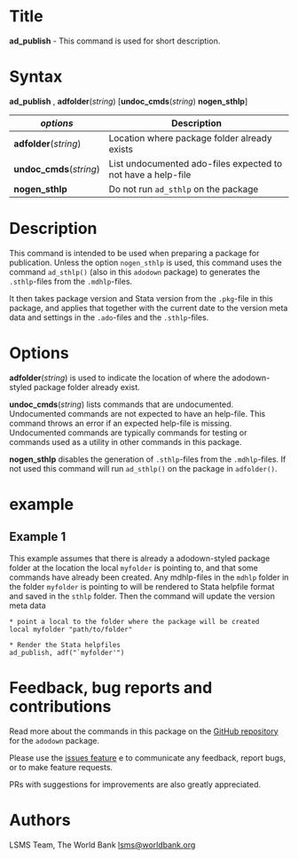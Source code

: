 # Title

__ad_publish__ - This command is used for short description.

# Syntax

__ad_publish__ , __**adf**older__(_string_) [__undoc_cmds__(_string_) __nogen_sthlp__]

| _options_ | Description |
|-----------|-------------|
| __**adf**older__(_string_) | Location where package folder already exists |
| __undoc_cmds__(_string_) | List undocumented ado-files expected to not have a help-file |
| __nogen_sthlp__ | Do not run `ad_sthlp` on the package   |

# Description

This command is intended to be used when preparing a package for publication. Unless the option `nogen_sthlp` is used, this command uses the command `ad_sthlp()` (also in this `adodown` package) to generates the `.sthlp`-files from the `.mdhlp`-files.

It then takes package version and Stata version from the `.pkg`-file in this package, and applies that together with the current date to the version meta data and settings in the `.ado`-files and the `.sthlp`-files.

# Options

__**adf**older__(_string_) is used to indicate the location of where the adodown-styled package folder already exist.

__undoc_cmds__(_string_) lists commands that are undocumented. Undocumented commands are not expected to have an help-file. This command throws an error if an expected help-file is missing. Undocumented commands are typically commands for testing or commands used as a utility in other commands in this package.

__nogen_sthlp__ disables the generation of `.sthlp`-files from the `.mdhlp`-files. If not used this command will run `ad_sthlp()` on the package in `adfolder()`.

# example

## Example 1

This example assumes that there is already a adodown-styled package folder at the location the local `myfolder` is pointing to, and that some commands have already been created. Any mdhlp-files in the `mdhlp` folder in the folder `myfolder` is pointing to will be rendered to Stata helpfile format and saved in the `sthlp` folder. Then the command will update the version meta data 

```
* point a local to the folder where the package will be created
local myfolder "path/to/folder"

* Render the Stata helpfiles
ad_publish, adf("`myfolder'")
```

# Feedback, bug reports and contributions

Read more about the commands in this package on the [GitHub repository](https://github.com/lsms-worldbank/adodown) for the `adodown` package.

Please use the [issues feature](https://github.com/lsms-worldbank/adodown/issues) e to communicate any feedback, report bugs, or to make feature requests.

PRs with suggestions for improvements are also greatly appreciated.

# Authors

LSMS Team, The World Bank lsms@worldbank.org
